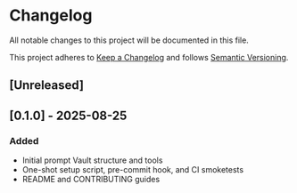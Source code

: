 # Changelog
All notable changes to this project will be documented in this file.

This project adheres to [Keep a Changelog](https://keepachangelog.com/en/1.1.0/)
and follows [Semantic Versioning](https://semver.org/spec/v2.0.0.html).

## [Unreleased]

## [0.1.0] - 2025-08-25
### Added
- Initial prompt Vault structure and tools
- One-shot setup script, pre-commit hook, and CI smoketests
- README and CONTRIBUTING guides
